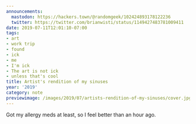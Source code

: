 ```yaml
---
announcements:
  mastodon: https://hackers.town/@randomgeek/102424893178122236
  twitter: https://twitter.com/brianwisti/status/1149427483781009411
date: 2019-07-11T12:01:10-07:00
tags:
- art
- work trip
- found
- ick
- me
- I'm ick
- The art is not ick
- unless that's cool
title: Artist's rendition of my sinuses
year: '2019'
category: note
previewimage: /images/2019/07/artists-rendition-of-my-sinuses/cover.jpg
---
```


Got my allergy meds at least, so I feel better than an hour ago.
